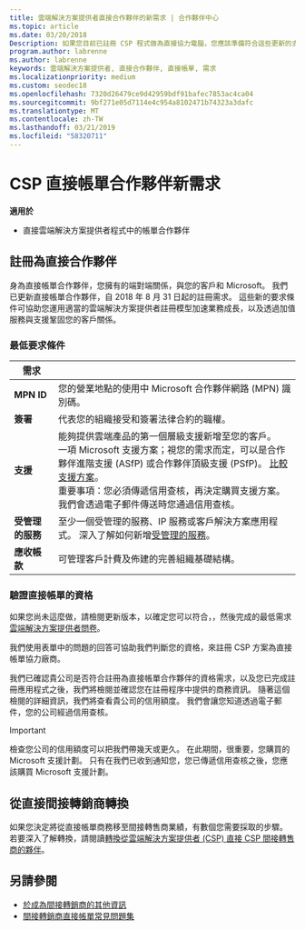 ```yaml
---
title: 雲端解決方案提供者直接合作夥伴的新需求 | 合作夥伴中心
ms.topic: article
ms.date: 03/20/2018
Description: 如果您目前已註冊 CSP 程式做為直接協力電腦，您應該準備符合這些更新的支援和服務需求。
program.author: labrenne
ms.author: labrenne
keywords: 雲端解決方案提供者, 直接合作夥伴, 直接帳單, 需求
ms.localizationpriority: medium
ms.custom: seodec18
ms.openlocfilehash: 7320d26479ce9d42959bdf91bafec7853ac4ca04
ms.sourcegitcommit: 9bf271e05d7114e4c954a8102471b74323a3dafc
ms.translationtype: MT
ms.contentlocale: zh-TW
ms.lasthandoff: 03/21/2019
ms.locfileid: "58320711"
---
```

# <a name="csp-direct-bill-partner-new-requirements"></a>CSP 直接帳單合作夥伴新需求

**適用於**

- 直接雲端解決方案提供者程式中的帳單合作夥伴

## <a name="enroll-as-a-direct-partner"></a>註冊為直接合作夥伴

身為直接帳單合作夥伴，您擁有的端對端關係，與您的客戶和 Microsoft。 我們已更新直接帳單合作夥伴，自 2018 年 8 月 31 日起的註冊需求。 這些新的要求條件可協助您運用適當的雲端解決方案提供者註冊模型加速業務成長，以及透過加值服務與支援鞏固您的客戶關係。

### <a name="minimum-requirements"></a>最低要求條件

|**需求**|                             |
|--------------------------------|--------------------------------------------------------------|
|**MPN ID**   |您的營業地點的使用中 Microsoft 合作夥伴網路 (MPN) 識別碼。    |
|**簽署**   |代表您的組織接受和簽署法律合約的職權。|
|**支援**   |能夠提供雲端產品的第一個層級支援新增至您的客戶。 <br>一項 Microsoft 支援方案；視您的需求而定，可以是合作夥伴進階支援 (ASfP) 或合作夥伴頂級支援 (PSfP)。 [比較支援方案](https://partner.microsoft.com/en-US/support/partnersupport)。<br> 重要事項：您必須傳遞信用查核，再決定購買支援方案。 我們會透過電子郵件傳送時您通過信用查核。 |
|**受管理的服務**   |至少一個受管理的服務、IP 服務或客戶解決方案應用程式。 深入了解如何新增[受管理的服務](https://partner.microsoft.com/en-US/business-opportunities/managed-services-provider)。|
|**應收帳款** |可管理客戶計費及佈建的完善組織基礎結構。

### <a name="verify-direct-bill-eligibility"></a>驗證直接帳單的資格

如果您尚未這麼做，請檢閱更新版本，以確定您可以符合，，然後完成的最低需求[雲端解決方案提供者問卷](https://partner.microsoft.com/cloud-solution-provider/assessment)。

我們使用表單中的問題的回答可協助我們判斷您的資格，來註冊 CSP 方案為直接帳單協力廠商。

我們已確認貴公司是否符合註冊為直接帳單合作夥伴的資格需求，以及您已完成註冊應用程式之後，我們將檢閱並確認您在註冊程序中提供的商務資訊。 隨著這個檢閱的詳細資訊，我們將查看貴公司的信用額度。 我們會讓您知道透過電子郵件，您的公司經過信用查核。

>[!IMPORTANT]
>檢查您公司的信用額度可以把我們帶幾天或更久。 在此期間，很重要，您購買的 Microsoft 支援計劃。 只有在我們已收到通知您，您已傳遞信用查核之後，您應該購買 Microsoft 支援計劃。

## <a name="transition-from-direct-to-indirect-reseller"></a>從直接間接轉銷商轉換

如果您決定將從直接帳單商務移至間接轉售商業績，有數個您需要採取的步驟。 若要深入了解轉換，請閱讀[轉換從雲端解決方案提供者 (CSP) 直接 CSP 間接轉售商的夥伴](transition-direct-to-indirect.md)。 

## <a name="see-also"></a>另請參閱

- [於成為間接轉銷商的其他資訊](https://assetsprod.microsoft.com/csp-directbill-to-indirect-transition.pdf)
- [間接轉銷商直接帳單常見問題集](https://assetsprod.microsoft.com/mpn/direct-bill-partner-faq.pdf)
